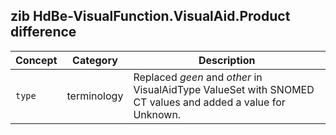 ## zib HdBe-VisualFunction.VisualAid.Product difference

| Concept         | Category          | Description                             | 
|-----------------|-------------------|-----------------------------------------|
|`type`| terminology | Replaced *geen* and *other* in VisualAidType ValueSet with SNOMED CT values and added a value for Unknown. |